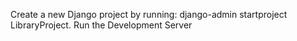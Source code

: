 Create a new Django project by running: django-admin startproject LibraryProject.
Run the Development Server

